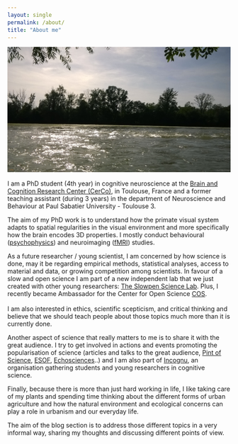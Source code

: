 ```yaml
---
layout: single
permalink: /about/
title: "About me"
---
```


<img src="/assets/images/header.jpg" alt="About me"> 
      
I am a PhD student (4th year) in cognitive neuroscience at the [Brain and Cognition Research Center (CerCo)](http://cerco.ups-tlse.fr/-Presentation-), in Toulouse, France and a former teaching assistant (during 3 years) in the department of Neuroscience and Behaviour at Paul Sabatier University - Toulouse 3.

The aim of my PhD work is to understand how the primate visual system adapts to spatial regularities in the visual environment and more specifically how the brain encodes 3D properties. I mostly conduct behavioural ([psychophysics](https://en.wikipedia.org/wiki/Psychophysics)) and neuroimaging ([fMRI](https://en.wikipedia.org/wiki/Functional_magnetic_resonance_imaging)) studies.

As a future researcher / young scientist, I am concerned by how science is done, may it be regarding empirical methods, statistical analyses, access to material and data, or growing competition among scientists. In favour of a slow and open science I am part of a new independent lab that we just created with other young researchers: [The Slowpen Science Lab](http://slowpen.science/). Plus, I recently became Ambassador for the Center for Open Science [COS](https://cos.io/our-communities/become-ambassador/). <br/>  
I am also interested in ethics, scientific scepticism, and critical thinking and believe that we should teach people about those topics much more than it is currently done. 

Another aspect of science that really matters to me is to share it with the great audience. I try to get involved in actions and events promoting the popularisation of science (articles and talks to the great audience, [Pint of Science](https://pintofscience.fr/mondial/), [ESOF](http://www.esof.eu/en/), [Echosciences](https://www.echosciences-sud.fr/)..) and I am also part of [Incognu](http://incognu.fr), an organisation gathering students and young researchers in cognitive science.

Finally, because there is more than just hard working in life, I like taking care of my plants and spending time thinking about the different forms of urban agriculture and how the natural environment and ecological concerns can play a role in urbanism and our everyday life.

The aim of the blog section is to address those different topics in a very informal way, sharing my thoughts and discussing different points of view. 
